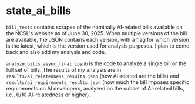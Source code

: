 # state_ai_bills

`bill_texts` contains scrapes of the nominally AI-related bills available on the NCSL's website as of June 30, 2025. When multiple versions of the bill are available, the JSON contains each version, with a flag for which version is the latest, which is the version used for analysis purposes. I plan to come back and also add my analysis and code.

`analyze_bills_async_final.ipynb` is the code to analyze a single bill or the full set of bills. The results of my analysis are in `results/ai_relatedness_results.json` (how AI-related are the bills) and `results/ai_requirements_results.json` (how much the bill imposes specific requirements on AI developers, analyzed on the subset of AI-related bills, i.e., 6/10 AI-relatedness or higher).
